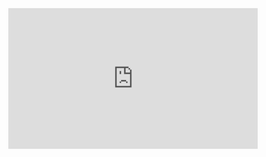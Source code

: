 

<style>
.resp-container {
    position: relative;
    overflow: hidden;
    padding-top: 56.25%;
}

.testiframe {
    position: absolute;
    top: 0;
    left: 0;
    width: 100%;
    height: 100%;
    border: 0;
}
</style>




<div class="resp-container">
    <iframe class="testiframe" src="https://github.com/ale-tom/Lecture_Cognitive_tasks_and_Reaction_Times/blob/gh-pages/Part1_Cognition_slides.html">
    <iframe class="testiframe" src="https://github.com/ale-tom/Lecture_Cognitive_tasks_and_Reaction_Times/blob/gh-pages/Part2_RT_slides.html">
    <iframe class="testiframe" src="https://github.com/ale-tom/Lecture_Cognitive_tasks_and_Reaction_Times/blob/gh-pages/Part3_RT_cog_slides.html">
    <iframe class="testiframe" src="https://github.com/ale-tom/Lecture_Cognitive_tasks_and_Reaction_Times/blob/gh-pages/Cognitive_tasks_-_RT_tutorial.html">
    
      Fallback text here for unsupporting browsers, of which there are scant few.
    </iframe>
</div>


